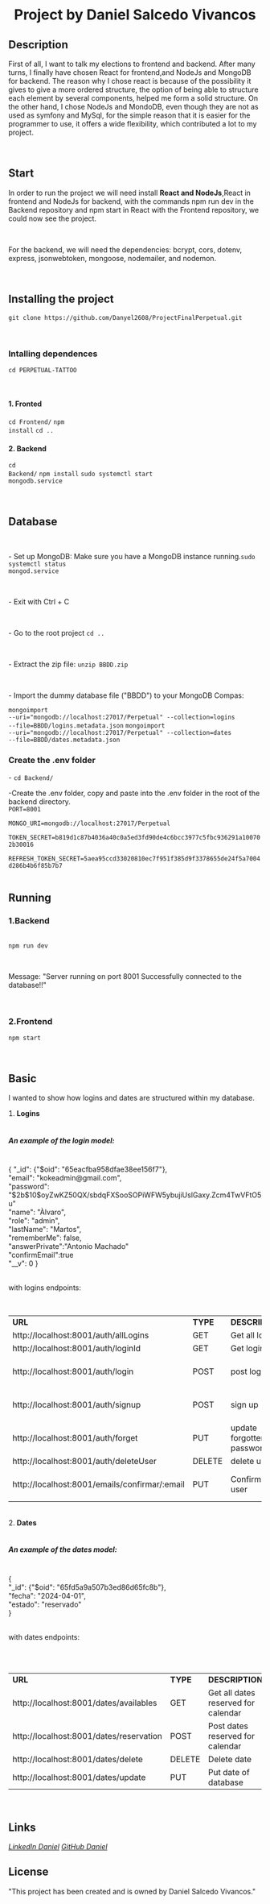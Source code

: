 <h1 style="text-align:center">Project by Daniel Salcedo Vivancos</h1>
<h2>Description</h2>
<p>First of all, I want to talk my elections to frontend and backend.
After many turns, I finally have chosen React for frontend,and NodeJs and MongoDB for backend.
The reason why I chose react is because of the possibility it gives to give a more ordered structure, the option of being able to structure each element by several components, helped me form a solid structure.
On the other hand, I chose NodeJs and MondoDB, even though they are not as used as symfony and MySql, for the simple reason that it is easier for the programmer to use, it offers a wide flexibility, which contributed a lot to my project.
</p>
<br>
<h2>Start</h2>
<p>In order to run the project we will need install <strong>React and NodeJs</strong>,React in frontend and NodeJs for backend, with the commands npm run dev in the Backend repository and npm start in React with the Frontend repository, we could now see the project.</p><br>
<p>For the backend, we will need the dependencies: bcrypt, cors, dotenv, express, jsonwebtoken, mongoose, nodemailer, and nodemon.</p><br>

<h2>Installing the project</h2>
<code>git clone https://github.com/Danyel2608/ProjectFinalPerpetual.git</code>

<br><h3>Intalling dependences</h3>

<code>cd PERPETUAL-TATTOO</code>

<br><h4>1. Fronted</h4>
<code>cd Frontend/</code>
<code>npm install</code>
<code>cd ..</code>
<br><h4>2. Backend</h4>
<code>cd Backend/</code>
<code>npm install</code>
<code>sudo systemctl start mongodb.service</code>

<br><h2>Database</h2>
<br><p>- Set up MongoDB: Make sure you have a MongoDB instance running.<code>sudo systemctl status mongod.service</code></p>
<br><p>- Exit with Ctrl + C</p>
<br><p>- Go to the root project <code>cd ..</code></p>
<br><p>- Extract the zip file: <code>unzip BBDD.zip</code></p>
<br><p>- Import the dummy database file ("BBDD") to your MongoDB Compas:</p>
<code>mongoimport --uri="mongodb://localhost:27017/Perpetual" --collection=logins --file=BBDD/logins.metadata.json</code>
<code>mongoimport --uri="mongodb://localhost:27017/Perpetual" --collection=dates --file=BBDD/dates.metadata.json</code>

<h3>Create the .env folder</h3>
<p>- <code>cd Backend/</code></p>
<p>-Create the .env folder, copy and paste into the .env folder in the root of the backend directory.<br>
 <code>PORT=8001<br>
MONGO_URI=mongodb://localhost:27017/Perpetual<br>
TOKEN_SECRET=b819d1c87b4036a40c0a5ed3fd90de4c6bcc3977c5fbc936291a100702b30016<br>
REFRESH_TOKEN_SECRET=5aea95ccd33020810ec7f951f385d9f3378655de24f5a7004d286b4b6f85b7b7<br>
</code></p>

<h2>Running</h2>
<h3>1.Backend</h3>
<br>
<code>npm run dev</code>

<br><p>Message: "Server running on port 8001
Successfully connected to the database!!"</p>

<br><h3>2.Frontend</h3>
<code>npm start</code>

<br>
<h2>Basic</h2>
<p>I wanted to show how logins and dates are structured within my database.</p>
<li style="list-style: decimal"><strong>Logins</strong></li><br>
    <h5>An example of the login model:</h5><br>
{
  "_id": {"$oid": "65eacfba958dfae38ee156f7"},<br>
  "email": "kokeadmin@gmail.com",<br>
  "password": "$2b$10$oyZwKZ50QX/sbdqFXSooSOPiWFW5ybujiUslGaxy.Zcm4TwVFtO5u"<br>
  "name": "Àlvaro",<br>
  "role": "admin",<br>
  "lastName": "Martos",<br>
  "rememberMe": false,<br>
  "answerPrivate":"Antonio Machado"<br>
  "confirmEmail":true<br>
  "__v": 0
}<br>
<br><p>with logins endpoints:</p>
<br>
<table>
    <tr>
        <td><strong>URL</strong></td>
        <td><strong>TYPE</strong></td>
        <td><strong>DESCRIPTION</strong></td>
        <td><strong>ROLE</strong></td>
    <tr>
    <tr>
        <td>http://localhost:8001/auth/allLogins</td>
        <td>GET</td>
        <td>Get all logins</td>
        <td>admin</td>
    <tr>
    <tr>
        <td>http://localhost:8001/auth/loginId</td>
        <td>GET</td>
        <td>Get login by id</td>
        <td>admin</td>
    <tr>
    <tr>
        <td>http://localhost:8001/auth/login</td>
        <td>POST</td>
        <td>post login</td>
        <td>user and admin</td>
    <tr>
    <tr>
        <td>http://localhost:8001/auth/signup</td>
        <td>POST</td>
        <td>sign up</td>
        <td>user and admin</td>
    <tr>
    <tr>
        <td>http://localhost:8001/auth/forget</td>
        <td>PUT</td>
        <td>update forgotten password</td>
        <td>user and admin</td>
    <tr>
    <tr>
        <td>http://localhost:8001/auth/deleteUser</td>
        <td>DELETE</td>
        <td>delete user</td>
        <td>admin</td>
    <tr>
    <tr>
        <td>http://localhost:8001/emails/confirmar/:email</td>
        <td>PUT</td>
        <td>Confirm email user</td>
        <td>admin and admin</td>
    <tr>
<table>
<br><li style="list-style: decimal"><strong>Dates</strong></li>
<br><h5>An example of the dates model:</h5><br>
{<br>
  "_id": {"$oid": "65fd5a9a507b3ed86d65fc8b"},<br>
  "fecha": "2024-04-01",<br>
  "estado": "reservado"<br>
}
<br>
<br><p>with dates endpoints:</p>
<br>
<table>
    <tr>
        <td><strong>URL</strong></td>
        <td><strong>TYPE</strong></td>
        <td><strong>DESCRIPTION</strong></td>
        <td><strong>ROLE</strong></td>
    <tr>
    <tr>
        <td>http://localhost:8001/dates/availables</td>
        <td>GET</td>
        <td>Get all dates reserved for calendar</td>
        <td>admin</td>
    <tr>
    <tr>
        <td>http://localhost:8001/dates/reservation</td>
        <td>POST</td>
        <td>Post dates reserved for calendar</td>
        <td>admin</td>
    <tr>
    <tr>
        <td>http://localhost:8001/dates/delete</td>
        <td>DELETE</td>
        <td>Delete date</td>
        <td>admin</td>
    <tr>
    <tr>
        <td>http://localhost:8001/dates/update</td>
        <td>PUT</td>
        <td>Put date of database</td>
        <td>admin</td>
    <tr>
</table>

<br><h2>Links</h2>
<i class="fa-brands fa-linkedin"> <a href="https://www.linkedin.com/in/daniel-salcedo-vivancos-87855918b/">LinkedIn Daniel</a> </i>
<i class="fa-brands fa-github"><a href="https://github.com/Danyel2608">GitHub Daniel</a></i>

<h2>License</h2>
<p>"This project has been created and is owned by Daniel Salcedo Vivancos."</p>
